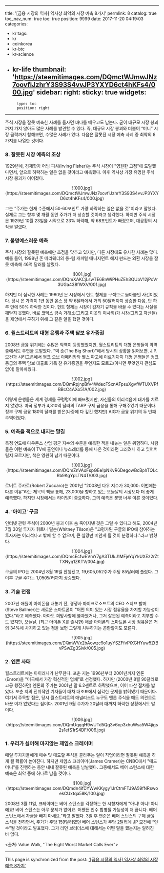 
---
title: '[금융 시장의 역사] 역사상 최악의 시장 예측 8가지'
permlink: 8
catalog: true
toc_nav_num: true
toc: true
position: 9999
date: 2017-11-20 04:19:03
categories:
- kr
tags:
- kr
- coinkorea
- kr-btc
- kr-science
- kr-life
thumbnail: 'https://steemitimages.com/DQmctWJmwJNz7oovfiJzhrY3S93S4vvJP3YXYD6ct4hKFs4/000.jpg'
sidebar:
    right:
        sticky: true
widgets:
    -
        type: toc
        position: right
---


주식 시장을 잘못 예측한 사례를 들자면 바다를 메우고도 남는다. 굳이 대규모 시장 붕괴까지 가지 않아도 많은 사례를 발견할 수 있다. 즉, 대규모 시장 붕괴와 더불어 “미니” 시장 급락까지 합해보면, 수많은 사례가 있다. 다음은 잘못된 시장 예측 사례 중 최악의 8가지를 나열한 것이다. 
  
### 8. 잘못된 시장 예측의 조상
  
1929년에, 경제학자 어빙 피셔(Irving Fisher)는 주식 시장이 "영원한 고점"에 도달했다면서, 앞으로 하락하는 일은 없을 것이라고 예측했다. 이후 역사상 가장 유명한 주식 시장 붕괴가 이어졌다.

<center>
![000.jpg](https://steemitimages.com/DQmctWJmwJNz7oovfiJzhrY3S93S4vvJP3YXYD6ct4hKFs4/000.jpg)
</center>

그는 "주가는 현재 수준에서 50-60포인트 가량 하락하는 일은 없을 것"이라고 말했다. 실제로 그는 향후 몇 개월 동안 주가가 더 상승할 것이라고 생각했다. 하지만 주식 시장은 1929년 10월 23일을 시작으로 23% 하락해, 약 68포인트가 빠졌으며, 대공황의 시작을 알렸다. 
  
### 7. 불명예스러운 예측
  
주식 시장의 잘못된 예측에만 초점을 맞추고 있지만, 다른 시장에도 유사한 사례는 많다. 예를 들어, 1998년 존 메리웨더의 롱-텀 캐피털 매니지먼트 헤지 펀드는 외환 시장을 잘못 예측해 46억 달러를 날렸다.

<center>
![001.jpg](https://steemitimages.com/DQmXAKCjLswTE6BnWiPHuZEh3QUbV12jPoVr3UGa438fWXV/001.jpg)
</center>

하지만 더 심각한 사례는 1980년 은 시장에서 헌트 형제를 구석으로 몰아붙인 사건이었다. 당시 은 가격이 1년 동안 온스 당 약 6달러에서 거의 50달러까지 상승한 다음, 단 하루 만에 50% 하락한 것이다. 헌트 형제는 시장이 갑자기 규칙을 바꿀 수 있다는 사실을 깨닫지 못했다. 바로 코멕스 금속 거래소(그리고 이곳의 이사회)가 시장(그리고 자신들)을 재앙에서 구하기 위해 그 같은 일을 했던 것이다. 
  
### 6. 월스트리트의 대형 은행과 주택 담보 유가증권
  
2008년 금융 위기에는 수많은 악역이 등장했었지만, 월스트리트의 대형 은행들이 악역 중에서도 주연을 도맡았다. "빅 숏(The Big Short)"에서 당시의 상황을 읽어보면, J.P. 모건과 시티그룹에서 뱅크 오브 아메리카와 웰스 파고에 이르기까지 대형 은행들은 정크 등급의 주택 담보 대출로 가득 찬 유가증권을 무언지도 모르고(아니면 무엇인지 관심도 없이) 팔아치웠다. 
 
<center>
![002.jpg](https://steemitimages.com/DQmRpjnpBfv4WdecFSxnAFpsuXgvfWTUXVPfBBcC4AXo51A/002.jpg)
</center>
 
이렇게 은행들은 세계 경제를 구렁텅이에 빠뜨렸지만, 자신들의 어리석음에 대가를 치르지 않았다. 미국 정부가 4,310억 달러의 TARP 구제 금융을 통해 구해주었기 때문이다. 정부 구제 금융 180억 달러를 받은(나중에 다 갚긴 했지만) AIG가 금융 위기의 두 번째 주역이었다.

### 5. 예측을 책으로 내지는 말길
  
특정 연도에 다우존스 산업 평균 지수의 수준을 예측한 책을 내놓는 일은 위험하다. 사람들은 이런 예측이 TV에 출연이나 뉴스레터를 통해 나온 것이라면 그러려니 하고 잊어버릴지 모르지만, 책은 영원히 남기 때문이다. 
  
<center>
![003.jpg](https://steemitimages.com/DQmZnVAoFspGEe1pNKvR6DegowBcBphTQLcRb9KgYpLTN4T/003.jpg)
</center>

로버트 주카로(Robert Zuccaro)는 2001년 "2008년 다우 지수가 30,000: 이번에는 다른 이유"라는 제목의 책을 통해, 23,000을 향하고 있는 오늘날의 시장보다 더 좋게 예측했다. 하지만 시장에서는 타이밍이 중요하다. 그의 예측은 분명 너무 이른 것이었다.

### 4. ‘아이고’ 구글
  
인터넷 관련 주식이 2000년 붕괴 이후 숨 죽어지낸 것은 그럴 수 있다고 해도, 2004년 7월 30일 투자자 휘트니 틸슨(Whitney Tilson)은 "고평가된 구글의 IPO에 참여하는 투자자는 어리석다고 밖에 할 수 없으며, 큰 실망만 떠안게 될 것이 분명하다."라고 밝혔다. 
  
<center>
![004.jpg](https://steemitimages.com/DQmcEcfwEVmY7gA3TUkJ1MFjeYqYkUXEz2rZtTXNyq1ZKTV/004.jpg)
</center>

구글의 IPO는 2004년 8월 19일 진행됐고, 19,605,052주가 주당 85달러에 풀렸다. 그 이후 구글 주가는 1,050달러까지 상승했다.

### 3. 기술 전쟁
  
2007년 애플이 아이폰을 내놓기 전, 경쟁사 마이크로소프트의 CEO 스티브 발머(Steve Ballmer)는 새로운 스마트폰이 "어떤 의미 있는 시장 점유율을 차지할 가능성이 없다."라고 예측했다. 아마도 희망사항에 불과했거나, 그저 잘못된 예측이라고 치부할 수도 있지만, 오늘날, (최근 아이폰 X를 출시한) 애플 아이폰의 스마트폰 시장 점유율은 거의 34%에 차지하고 있는 점을 보면 그렇게 치부하기는 곤란할지도 모른다.

<center>
![005.jpg](https://steemitimages.com/DQmWVx2bAowzc9o1uyYSZFfvPiXGHYuw5ZtBvPSwZg3Sivk/005.jpg)
</center>

### 2. 엔론 사태
  
월스트리트에는 아이러니가 난무한다. 포춘 지는 1996년부터 2001년까지 엔론(Enron)을 "미국에서 가장 혁신적인 업체"로 선정했다. 하지만 (2000년 8월 90달러로 고공 행진하던) 엔론의 주가는 2001년 말 6.2센트로 하락했으며, 이어 파산 절차를 밟았다. 포춘 지의 진취적인 기자들이 대차 대조표에서 심각한 문제를 밝혀냈기 때문이다. 여기서 주목할 점은, 당시 월스트리트의 애널리스트 누구도 엔론 주식을 매도 의견으로 바꾼 이가 없었다는 점이다. 2001년 9월 주가가 20달러 대까지 하락한 상황에서도 말이다. 

<center>
![006.jpg](https://steemitimages.com/DQmUqqqH9wUTd5Qg3v6op3xhuWsa5W4jigs2s1efS1rS4DF/006.jpg)
</center>

### 1.  우리가 싫어해 마지않는 제임스 크레이머
  
매일 투자자들에게 매수 및 매도할 주식을 골라주는 일이 직업이라면 잘못된 예측을 하게 될 확률이 높아진다. 하지만 제임스 크레이머(James Cramer)는 CNBC에서 "매드 머니"를 진행하는 동안 내내 잘못된 예측을 남발했다. 그중에서도 베어 스턴스에 대한 예측은 최악 중에 하나로 남을 것이다.  

<center>
![100.jpg](https://steemitimages.com/DQmdn4ifDYWwKKygy1JrCtmFTJ9A59fNRswoekCUxtqa58K/100.jpg)
</center>

2008년 3월 11일, 크레이머는 베어 스턴스를 걱정하는 한 시청자에게 "아니! 아니! 아니에요! 베어 스턴스는 아무 문제가 없어요. 어쨌든 인수 합병될 가능성이 더 큽니다. 베어 스턴스에서 자금을 빼지 마세요."라고 말했다. 3일 후 연준은 베어 스턴스의 구제 금융 소식을 전하면서, 주가가 주당 159달러였던 베어 스턴스가 주당 2달러에 JP 모건에 “인수”될 것이라고 발표했다. 그가 리먼 브러더스에 대해서는 어떤 말을 했는지는 알려진 바 없다. 
  
<출처: Value Walk, "The Eight Worst Market Calls Ever">

- - -

This page is synchronized from the post: ['[금융 시장의 역사] 역사상 최악의 시장 예측 8가지'](https://steemit.com/@pius.pius/8)
